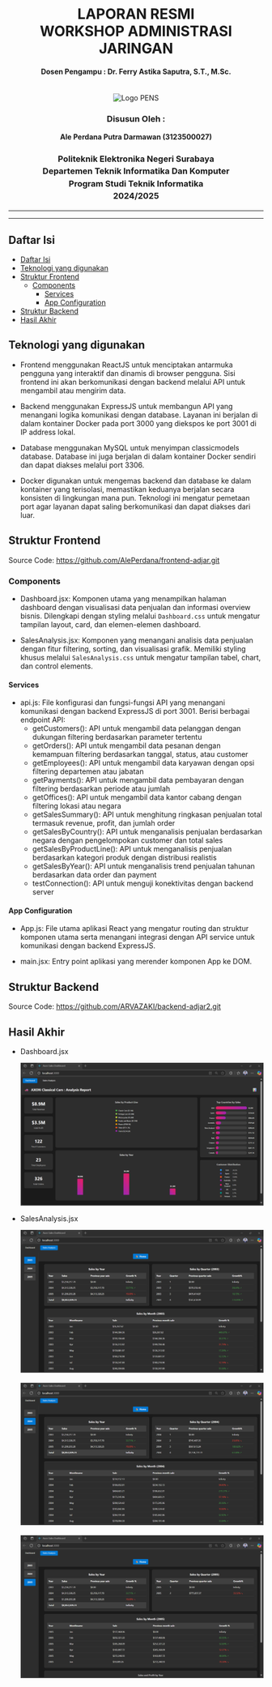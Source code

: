 <div align="center">
  <h1 style="text-align: center;font-weight: bold">LAPORAN RESMI<br>WORKSHOP ADMINISTRASI JARINGAN</h1>
  <h4 style="text-align: center;">Dosen Pengampu : Dr. Ferry Astika Saputra, S.T., M.Sc.</h4>
</div>
<br />
<div align="center">
  <img src="https://upload.wikimedia.org/wikipedia/id/4/44/Logo_PENS.png" alt="Logo PENS">
  <h3 style="text-align: center;">Disusun Oleh : </h3>
  <p style="text-align: center;">
    <strong>Ale Perdana Putra Darmawan (3123500027) </strong><br>
  </p>
<h3 style="text-align: center;line-height: 1.5">Politeknik Elektronika Negeri Surabaya<br>Departemen Teknik Informatika Dan Komputer<br>Program Studi Teknik Informatika<br>2024/2025</h3>
  <hr><hr>
</div>

## Daftar Isi
- [Daftar Isi](#daftar-isi)
- [Teknologi yang digunakan](#teknologi-yang-digunakan)
- [Struktur Frontend](#struktur-frontend)
  - [Components](#components)
    - [Services](#services)
    - [App Configuration](#app-configuration)
- [Struktur Backend](#struktur-backend)
- [Hasil Akhir](#hasil-akhir)

## Teknologi yang digunakan
- Frontend menggunakan ReactJS untuk menciptakan antarmuka pengguna yang interaktif dan dinamis di browser pengguna. Sisi frontend ini akan berkomunikasi dengan backend melalui API untuk mengambil atau mengirim data.

- Backend menggunakan ExpressJS untuk membangun API yang menangani logika komunikasi dengan database. Layanan ini berjalan di dalam kontainer Docker pada port 3000 yang diekspos ke port 3001 di IP address lokal.

- Database menggunakan MySQL untuk menyimpan classicmodels database. Database ini juga berjalan di dalam kontainer Docker sendiri dan dapat diakses melalui port 3306.

- Docker digunakan untuk mengemas backend dan database ke dalam kontainer yang terisolasi, memastikan keduanya berjalan secara konsisten di lingkungan mana pun. Teknologi ini mengatur pemetaan port agar layanan dapat saling berkomunikasi dan dapat diakses dari luar.

## Struktur Frontend
Source Code: https://github.com/AlePerdana/frontend-adjar.git

### Components
- Dashboard.jsx: Komponen utama yang menampilkan halaman dashboard dengan visualisasi data penjualan dan informasi overview bisnis. Dilengkapi dengan styling melalui `Dashboard.css` untuk mengatur tampilan layout, card, dan elemen-elemen dashboard.

- SalesAnalysis.jsx: Komponen yang menangani analisis data penjualan dengan fitur filtering, sorting, dan visualisasi grafik. Memiliki styling khusus melalui `SalesAnalysis.css` untuk mengatur tampilan tabel, chart, dan control elements.

#### Services
- api.js: File konfigurasi dan fungsi-fungsi API yang menangani komunikasi dengan backend ExpressJS di port 3001. Berisi berbagai endpoint API:
  - getCustomers(): API untuk mengambil data pelanggan dengan dukungan filtering berdasarkan parameter tertentu
  - getOrders(): API untuk mengambil data pesanan dengan kemampuan filtering berdasarkan tanggal, status, atau customer
  - getEmployees(): API untuk mengambil data karyawan dengan opsi filtering departemen atau jabatan
  - getPayments(): API untuk mengambil data pembayaran dengan filtering berdasarkan periode atau jumlah
  - getOffices(): API untuk mengambil data kantor cabang dengan filtering lokasi atau negara
  - getSalesSummary(): API untuk menghitung ringkasan penjualan total termasuk revenue, profit, dan jumlah order
  - getSalesByCountry(): API untuk menganalisis penjualan berdasarkan negara dengan pengelompokan customer dan total sales
  - getSalesByProductLine(): API untuk menganalisis penjualan berdasarkan kategori produk dengan distribusi realistis
  - getSalesByYear(): API untuk menganalisis trend penjualan tahunan berdasarkan data order dan payment
  - testConnection(): API untuk menguji konektivitas dengan backend server

#### App Configuration
- App.js: File utama aplikasi React yang mengatur routing dan struktur komponen utama serta menangani integrasi dengan API service untuk komunikasi dengan backend ExpressJS.

- main.jsx: Entry point aplikasi yang merender komponen App ke DOM.

## Struktur Backend
Source Code: https://github.com/ARVAZAKI/backend-adjar2.git

## Hasil Akhir
- Dashboard.jsx
<br><div style=width:500;>![ss](assets/fe1.png)</div>

- SalesAnalysis.jsx
<br><div style=width:500;>![ss](assets/fe2.png)</div>
<br><div style=width:500;>![ss](assets/fe3.png)</div>
<br><div style=width:500;>![ss](assets/fe4.png)</div>